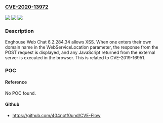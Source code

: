 ### [CVE-2020-13972](https://cve.mitre.org/cgi-bin/cvename.cgi?name=CVE-2020-13972)
![](https://img.shields.io/static/v1?label=Product&message=n%2Fa&color=blue)
![](https://img.shields.io/static/v1?label=Version&message=n%2Fa&color=blue)
![](https://img.shields.io/static/v1?label=Vulnerability&message=n%2Fa&color=brighgreen)

### Description

Enghouse Web Chat 6.2.284.34 allows XSS. When one enters their own domain name in the WebServiceLocation parameter, the response from the POST request is displayed, and any JavaScript returned from the external server is executed in the browser. This is related to CVE-2019-16951.

### POC

#### Reference
No POC found.

#### Github
- https://github.com/404notf0und/CVE-Flow

